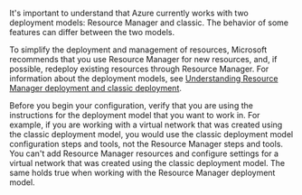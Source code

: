 It's important to understand that Azure currently works with two deployment models: Resource Manager and classic. The behavior of some features can differ between the two models. 

To simplify the deployment and management of resources, Microsoft recommends that you use Resource Manager for new resources, and, if possible, redeploy existing resources through Resource Manager. For information about the deployment models, see [Understanding Resource Manager deployment and classic deployment](../articles/resource-manager-deployment-model.md).

Before you begin your configuration, verify that you are using the instructions for the deployment model that you want to work in. For example, if you are working with a virtual network that was created using the classic deployment model, you would use the classic deployment model configuration steps and tools, not the Resource Manager steps and tools. You can't add Resource Manager resources and configure settings for a virtual network that was created using the classic deployment model. The same holds true when working with the Resource Manager deployment model.